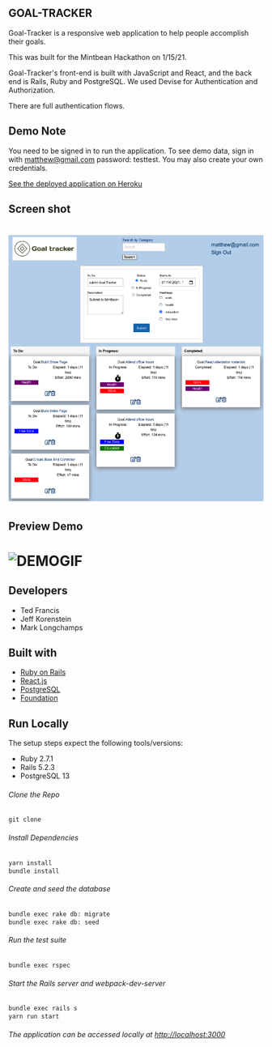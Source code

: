 
## GOAL-TRACKER

Goal-Tracker is a responsive web application to help people accomplish their goals. 

This was built for the Mintbean Hackathon on 1/15/21.

Goal-Tracker's front-end is built with JavaScript and React, and the back end is Rails, Ruby and PostgreSQL.  We used Devise for Authentication and Authorization.

There are full authentication flows.

## Demo Note
You need to be signed in to run the application.
To see demo data, sign in with matthew@gmail.com  password: testtest.
You may also create your own credentials.

[See the deployed application on Heroku](https://goal-tracker-222.herokuapp.com/)

## Screen shot
# ![SCREENSHOT](app/assets/images/Screen-Shot-2021-01-14.png)

## Preview Demo
# ![DEMOGIF](https://media.giphy.com/media/6bRryJnxx8I9iZAn8E/giphy.gif)

## Developers
- Ted Francis
- Jeff Korenstein
- Mark Longchamps

## Built with
- [Ruby on Rails](https://guides.rubyonrails.org/v5.2/)
- [React.js](https://reactjs.org/docs/getting-started.html)
- [PostgreSQL](https://www.postgresql.org/docs/13/index.html)
- [Foundation](https://get.foundation/)

## Run Locally
The setup steps expect the following tools/versions:
- Ruby 2.7.1
- Rails 5.2.3
- PostgreSQL 13

###### Clone the Repo
```
git clone 
```
###### Install Dependencies
```
yarn install 
bundle install 
```

###### Create and seed the database
```
bundle exec rake db: migrate
bundle exec rake db: seed
```

###### Run the test suite
```
bundle exec rspec
```
###### Start the Rails server and webpack-dev-server
```
bundle exec rails s
yarn run start
```

###### The application can be accessed locally at <http://localhost:3000>

